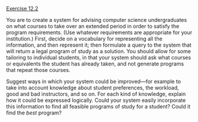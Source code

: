 [Exercise 12.2](ex_2/)

You are to create a system for advising computer science undergraduates
on what courses to take over an extended period in order to satisfy the
program requirements. (Use whatever requirements are appropriate for
your institution.) First, decide on a vocabulary for representing all
the information, and then represent it; then formulate a query to the
system that will return a legal program of study as a solution. You
should allow for some tailoring to individual students, in that your
system should ask what courses or equivalents the student has already
taken, and not generate programs that repeat those courses.

Suggest ways in which your system could be improved—for example to take
into account knowledge about student preferences, the workload, good and
bad instructors, and so on. For each kind of knowledge, explain how it
could be expressed logically. Could your system easily incorporate this
information to find all feasible programs of study for a student? Could
it find the *best* program?
